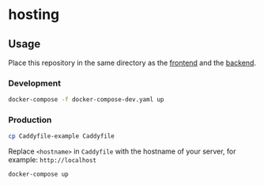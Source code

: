 # hosting

## Usage

Place this repository in the same directory as the [frontend](https://github.com/tli-group-4-grimm/frontend) and the [backend](https://github.com/tli-group-4-grimm/backend).

### Development

```sh
docker-compose -f docker-compose-dev.yaml up
```

### Production

```sh
cp Caddyfile-example Caddyfile
```

Replace `<hostname>` in `Caddyfile` with the hostname of your server, for example: `http://localhost`

```sh
docker-compose up
```
